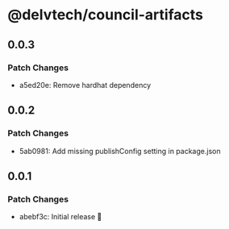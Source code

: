 # @delvtech/council-artifacts

## 0.0.3

### Patch Changes

- a5ed20e: Remove hardhat dependency

## 0.0.2

### Patch Changes

- 5ab0981: Add missing publishConfig setting in package.json

## 0.0.1

### Patch Changes

- abebf3c: Initial release 🚀
